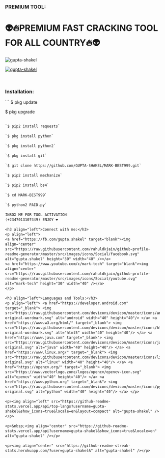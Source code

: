 <h3 align="left">PREMIUM TOOL:</h3>
<p align="left">

<h1 align="left">👽🔥PREMIUM FAST CRACKING TOOL FOR ALL COUNTRY🔥👽</h1>
<p align="left"> <img src="https://komarev.com/ghpvc/?username=gupta-shakel&label=Profile%20views&color=0e75b6&style=flat" alt="gupta-shakel" /> </p>

<p align="left"> <a href="https://github.com/ryo-ma/github-profile-trophy"><img src="https://github-profile-trophy.vercel.app/?username=gupta-shakel" alt="gupta-shakel" /></a> </p>
<p align="left"> <a href="https://twitter.com/" target="blank"><img src="https://img.shields.io/twitter/follow/?logo=twitter&style=for-the-badge" alt="" /></a> </p>
<h3 align="left">Installation:</h3>
<p align="left">
```
 $ pkg update

 $ pkg upgrade
```

`$ pip2 install requests`

`$ pkg install python`

`$ pkg install python2`

`$ pkg install git`

`$ git clone https://github.com/GUPTA-SHAKEL/MARK-BEST999.git`

`$ pip2 install mechanize`

`$ pip2 install bs4`

`$ cd MARK-BEST999`

`$ python2 PAID.py`

INBOX ME FOR TOOL ACTIVATION
(+2347013107449) ENJOY ❤️

<h3 align="left">Connect with me:</h3>
<p align="left">
<a href="https://fb.com/gupta.shakel" target="blank"><img align="center" src="https://raw.githubusercontent.com/rahuldkjain/github-profile-readme-generator/master/src/images/icons/Social/facebook.svg" alt="gupta.shakel" height="30" width="40" /></a>
<a href="https://www.youtube.com/c/mark-tech" target="blank"><img align="center" src="https://raw.githubusercontent.com/rahuldkjain/github-profile-readme-generator/master/src/images/icons/Social/youtube.svg" alt="mark-tech" height="30" width="40" /></a>
</p>

<h3 align="left">Languages and Tools:</h3>
<p align="left"> <a href="https://developer.android.com" target="_blank"> <img src="https://raw.githubusercontent.com/devicons/devicon/master/icons/android/android-original-wordmark.svg" alt="android" width="40" height="40"/> </a> <a href="https://www.w3.org/html/" target="_blank"> <img src="https://raw.githubusercontent.com/devicons/devicon/master/icons/html5/html5-original-wordmark.svg" alt="html5" width="40" height="40"/> </a> <a href="https://www.java.com" target="_blank"> <img src="https://raw.githubusercontent.com/devicons/devicon/master/icons/java/java-original.svg" alt="java" width="40" height="40"/> </a> <a href="https://www.linux.org/" target="_blank"> <img src="https://raw.githubusercontent.com/devicons/devicon/master/icons/linux/linux-original.svg" alt="linux" width="40" height="40"/> </a> <a href="https://opencv.org/" target="_blank"> <img src="https://www.vectorlogo.zone/logos/opencv/opencv-icon.svg" alt="opencv" width="40" height="40"/> </a> <a href="https://www.python.org" target="_blank"> <img src="https://raw.githubusercontent.com/devicons/devicon/master/icons/python/python-original.svg" alt="python" width="40" height="40"/> </a> </p>

<p><img align="left" src="https://github-readme-stats.vercel.app/api/top-langs?username=gupta-shakel&show_icons=true&locale=en&layout=compact" alt="gupta-shakel" /></p>

<p>&nbsp;<img align="center" src="https://github-readme-stats.vercel.app/api?username=gupta-shakel&show_icons=true&locale=en" alt="gupta-shakel" /></p>

<p><img align="center" src="https://github-readme-streak-stats.herokuapp.com/?user=gupta-shakel&" alt="gupta-shakel" /></p>
